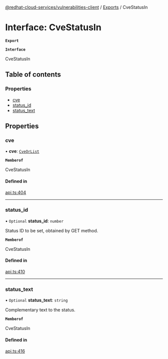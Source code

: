 [@redhat-cloud-services/vulnerabilities-client](../README.md) / [Exports](../modules.md) / CveStatusIn

# Interface: CveStatusIn

**`Export`**

**`Interface`**

CveStatusIn

## Table of contents

### Properties

- [cve](CveStatusIn.md#cve)
- [status\_id](CveStatusIn.md#status_id)
- [status\_text](CveStatusIn.md#status_text)

## Properties

### cve

• **cve**: [`CveOrList`](../modules.md#cveorlist)

**`Memberof`**

CveStatusIn

#### Defined in

[api.ts:404](https://github.com/mkholjuraev/javascript-clients/blob/master/packages/vulnerabilities/api.ts#L404)

___

### status\_id

• `Optional` **status\_id**: `number`

Status ID to be set, obtained by GET method.

**`Memberof`**

CveStatusIn

#### Defined in

[api.ts:410](https://github.com/mkholjuraev/javascript-clients/blob/master/packages/vulnerabilities/api.ts#L410)

___

### status\_text

• `Optional` **status\_text**: `string`

Complementary text to the status.

**`Memberof`**

CveStatusIn

#### Defined in

[api.ts:416](https://github.com/mkholjuraev/javascript-clients/blob/master/packages/vulnerabilities/api.ts#L416)

